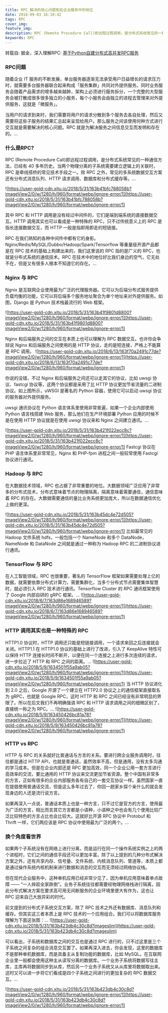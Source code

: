 ```yaml
---
title: RPC_解决的核心问题和在企业服务中的地位
date: 2018-09-03 16:10:42
tags: RPC
cover_img:
feature_img:
description: RPC (Remote Procedure Call)即远程过程调用，是分布式系统常见的一种通信方法，已经有 40 多年历史。当两个物理分离的子系统需要建立逻辑上的关联时，RPC 是牵线搭桥的常见技术手段之一。除 RPC 之外，常见的多系统数据交互方案还有分布式消息队列、HTTP 请求调用、数据库和分布式缓存等.
keywords: RPC
---
```


转载自: 掘金，深入理解RPC: [基于Python自建分布式高并发RPC服务](https://juejin.im/book/5af56a3c518825426642e004/section/5af56a3c5188254267261e03)

### RPC问题
随着企业 IT 服务的不断发展，单台服务器逐渐无法承受用户日益增长的请求压力时，就需要多台服务器联合起来构成「服务集群」共同对外提供服务。同时业务服务会随着产品需求的增多越来越肿，架构上必须进行服务拆分，一个完整的大型服务会被打散成很多很多独立的小服务，每个小服务会由独立的进程去管理来对外提供服务，这就是「微服务」。

当用户的请求到来时，我们需要将用户的请求分散到多个服务去各自处理，然后又需要将这些子服务的结果汇总起来呈现给用户。那么服务之间该使用何种方式进行交互就是需要解决的核心问题。RPC 就是为解决服务之间信息交互而发明和存在的。...

### 什么是RPC?
RPC (Remote Procedure Call)即远程过程调用，是分布式系统常见的一种通信方法，已经有 40 多年历史。当两个物理分离的子系统需要建立逻辑上的关联时，RPC 是牵线搭桥的常见技术手段之一。除 RPC 之外，常见的多系统数据交互方案还有分布式消息队列、HTTP 请求调用、数据库和分布式缓存等。...

![https://user-gold-cdn.xitu.io/2018/5/31/163b41bfc788058b?imageView2/0/w/1280/h/960/format/webp/ignore-error/1](https://user-gold-cdn.xitu.io/2018/5/31/163b41bfc788058b?imageView2/0/w/1280/h/960/format/webp/ignore-error/1)

其中 RPC 和 HTTP 调用是没有经过中间件的，它们是端到端系统的直接数据交互。HTTP 调用其实也可以看成是一种特殊的 RPC，只不过传统意义上的 RPC 是指长连接数据交互，而 HTTP 一般是指即用即走的短链接。

RPC 在我们熟知的各种中间件中都有它的身影。Nginx/Redis/MySQL/Dubbo/Hadoop/Spark/Tensorflow 等重量级开源产品都是在 RPC 技术的基础上构建出来的，我们这里说的 RPC 指的是广义的 RPC，也就是分布式系统的通信技术。RPC 在技术中的地位好比我们身边的空气，它无处不在，但是又有很多人根本不知道它的存在。...


### Nginx 与 RPC

Ngnix 是互联网企业使用最为广泛的代理服务器。它可以为后端分布式服务提供负载均衡的功能，它可以将后端多个服务地址聚合为单个地址来对外提供服务。如图，Django 是 Python 技术栈最流行的 Web 框架。

![https://user-gold-cdn.xitu.io/2018/5/31/163b41f9801d8800?imageView2/0/w/1280/h/960/format/webp/ignore-error/1](https://user-gold-cdn.xitu.io/2018/5/31/163b41f9801d8800?imageView2/0/w/1280/h/960/format/webp/ignore-error/1)

Nginx 和后端服务之间的交互在本质上也可以理解为 RPC 数据交互。也许你会争辩说 Nginx 和后端服务之间使用的是 HTTP 协议，走的是短连接，严格上不能算是 RPC 调用。
![https://user-gold-cdn.xitu.io/2018/6/13/163f70a2491c77de?imageView2/0/w/1280/h/960/format/webp/ignore-error/1](https://user-gold-cdn.xitu.io/2018/6/13/163f70a2491c77de?imageView2/0/w/1280/h/960/format/webp/ignore-error/1)

你说的没错，不过 Nginx 和后端服务之间还可以走其它的协议，比如 uwsgi 协议、fastcgi 协议等，这两个协议都是采用了比 HTTP 协议更加节省流量的二进制协议。如上图所示，uWSGI 是著名的 Python 容器，使用它可以启动 uwsgi 协议的服务器对外提供服务。

uwsgi 通讯协议在 Python 语言体系里使用非常普遍，如果一个企业内部使用 Python 语言栈搭建 Web 服务，那么他们在生产环境部署 Python 应用的时候不是在使用 HTTP 协议就是在使用 uwsgi 协议来和 Nginx 之间建立通讯。...

![https://user-gold-cdn.xitu.io/2018/5/31/163b421f022ecc8c?imageView2/0/w/1280/h/960/format/webp/ignore-error/1](https://user-gold-cdn.xitu.io/2018/5/31/163b421f022ecc8c?imageView2/0/w/1280/h/960/format/webp/ignore-error/1)
Fastcgi 协议在 PHP 语言体系里非常常见，Nginx 和 PHP-fpm 进程之间一般较常使用 Fastcgi 协议进行通讯。

### Hadoop 与 RPC

在大数据技术领域，RPC 也占据了非常重要的地位。大数据领域广泛应用了非常多的分布式技术，分布式意味着节点的物理隔离，隔离意味着需要通信，通信意味着 RPC 的存在。大数据需要通信的量比业务系统更加庞大，所以在数据通信优化上做的更深。

![https://user-gold-cdn.xitu.io/2018/5/31/163b45dc4e72d505?imageView2/0/w/1280/h/960/format/webp/ignore-error/1](https://user-gold-cdn.xitu.io/2018/5/31/163b45dc4e72d505?imageView2/0/w/1280/h/960/format/webp/ignore-error/1)
比如最常见的 Hadoop 文件系统 hdfs，一般包括一个 NameNode 和多个 DataNode，NameNode 和 DataNode 之间就是通过一种称为 Hadoop RPC 的二进制协议进行通讯。

### TensorFlow 与 RPC

在人工智能领域，RPC 也很重要，著名的 TensorFlow 框架如果需要处理上亿的数据，就需要依靠分布式计算力，需要集群化，当多个分布式节点需要集体智慧时，就必须引入 RPC 技术进行通讯。Tensorflow Cluster 的 RPC 通讯框架使用了 Google 内部自研的 gRPC 框架。...
![https://user-gold-cdn.xitu.io/2018/6/7/163d86e168946589?imageView2/0/w/1280/h/960/format/webp/ignore-error/1](https://user-gold-cdn.xitu.io/2018/6/7/163d86e168946589?imageView2/0/w/1280/h/960/format/webp/ignore-error/1)

### HTTP 调用其实也是一种特殊的 RPC

HTTP1.0 协议时，HTTP 调用还只能是短链接调用，一个请求来回之后连接就会关闭。HTTP1.1 在 HTTP1.0 协议的基础上进行了改进，引入了 KeepAlive 特性可以保持 HTTP 连接长时间不断开，以便在同一个连接之上进行多次连续的请求，进一步拉近了 HTTP 和 RPC 之间的距离。...
![https://user-gold-cdn.xitu.io/2018/5/9/1634501f55a9ab05?imageView2/0/w/1280/h/960/format/webp/ignore-error/1](https://user-gold-cdn.xitu.io/2018/5/9/1634501f55a9ab05?imageView2/0/w/1280/h/960/format/webp/ignore-error/1)
当 HTTP 协议进化到 2.0 之后，Google 开源了一个建立在 HTTP2.0 协议之上的通信框架直接取名为 gRPC，也就是 Google RPC，这时 HTTP 和 RPC 之间已经没有非常明显的界限了。所以在后文我们不再明确强调 RPC 和 HTTP 请求调用之间的细微区别了，直接统一称之为 RPC。...
![https://user-gold-cdn.xitu.io/2018/5/9/163450426bc81a78?imageView2/0/w/1280/h/960/format/webp/ignore-error/1](https://user-gold-cdn.xitu.io/2018/5/9/163450426bc81a78?imageView2/0/w/1280/h/960/format/webp/ignore-error/1)

### HTTP vs RPC

HTTP 与 RPC 的关系就好比普通话与方言的关系。要进行跨企业服务调用时，往往都是通过 HTTP API，也就是普通话，虽然效率不高，但是通用，没有太多沟通的学习成本。但是在企业内部还是 RPC 更加高效，同一个企业公用一套方言进行高效率的交流，要比通用的 HTTP 协议来交流更加节省资源。整个中国有非常多的方言，正如有很多的企业内部服务各有自己的一套交互协议一样。虽然国家一直在提倡使用普通话交流，但是这么多年过去了，你回一趟家乡探个亲什么的就会发现身边的人还是流行说方言。

如果再深入一点说，普通话本质上也是一种方言，只不过它是官方的方言，使用最为广泛的方言，相比而言其它方言都是小语种，小语种之中也会有几个使用比较广泛比较特色的方言占比也会比较大。这就好比开源 RPC 协议中 Protobuf 和 Thrift 一样，它们两应该是 RPC 协议中使用最为广泛的两个。...

### 换个角度看世界

如果两个子系统没有在网络上进行分离，而是运行在同一个操作系统实例之上的两个进程时，它们之间的通信手段还可以更加丰富。除了以上提到的几种分布式解决方案之外，还有共享内存、信号量、文件系统、内核消息队列、管道等，本质上都是通过操作系统内核机制来进行数据和消息的交互而无须经过网络协议栈。

但在现代企业服务中，这种单机应用已经非常少见了，因为单机应用意味着单点故障 —— “一人摔跤全家跌倒”。业务子系统往往都需要经物理网络栈进行隔离，因此分布式解决方案在要求高可用无间断服务的企业环境里便大有作为，这也让 RPC 迎来自己大放异彩的时代。

前文提到的分布式子系统交互方案，除了 RPC 技术之外还有数据库、消息队列和缓存。但其实这三者本质上是 RPC 技术的一个应用组合。我们可以将数据库服务理解为下面这张图：...
![https://user-gold-cdn.xitu.io/2018/5/31/163b423db4c30c8d?imageslim](https://user-gold-cdn.xitu.io/2018/5/31/163b423db4c30c8d?imageslim)

可以看出，子系统和数据库之间的交互也是通过 RPC 进行的，只不过这里是三个子系统之间复杂的组合消息交互罢了。如果再深入进去，你会发现，这里的数据库不是那种单机数据库，而是具备主从复制功能的数据库，比如 MySQL。在互联网企业里一般都会使用这种主从读写分离的数据库。一个业务子系统将数据写往主库，主库再将数据同步到从库，然后另一个业务子系统又从从库里将数据取出来。这时又可以进一步将它们看成是四个子系统之间进行的更加复杂的 RPC 数据交互。...

![https://user-gold-cdn.xitu.io/2018/5/31/163b423db4c30c8d?imageView2/0/w/1280/h/960/format/webp/ignore-error/1](https://user-gold-cdn.xitu.io/2018/5/31/163b423db4c30c8d?imageView2/0/w/1280/h/960/format/webp/ignore-error/1)
